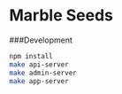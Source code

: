 # Marble Seeds

###Development

```bash
npm install
make api-server
make admin-server
make app-server
```

